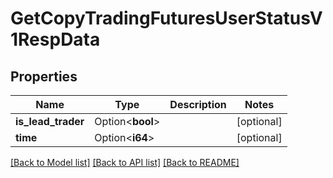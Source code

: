 # GetCopyTradingFuturesUserStatusV1RespData

## Properties

Name | Type | Description | Notes
------------ | ------------- | ------------- | -------------
**is_lead_trader** | Option<**bool**> |  | [optional]
**time** | Option<**i64**> |  | [optional]

[[Back to Model list]](../README.md#documentation-for-models) [[Back to API list]](../README.md#documentation-for-api-endpoints) [[Back to README]](../README.md)


